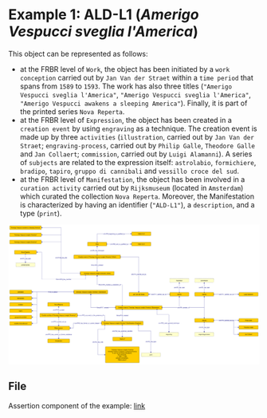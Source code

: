 # Example 1: ALD-L1 (*Amerigo Vespucci sveglia l'America*)
This object can be represented as follows:
* at the FRBR level of `Work`, the object has been initiated by a `work conception` carried out by `Jan Van der Straet` within a `time period` that spans from `1589` to `1593`. The work has also three titles (`"Amerigo Vespucci sveglia l'America"`, `"Amerigo Vespucci sveglia l'America"`, `"Amerigo Vespucci awakens a sleeping America"`). Finally, it is part of the printed series `Nova Reperta`.
* at the FRBR level of `Expression`, the object has been created in a `creation event` by using `engraving` as a technique. The creation event is made up by three `activities` (`illustration`, carried out by `Jan Van der Straet`; `engraving-process`, carried out by `Philip Galle`, `Theodore Galle` and `Jan Collaert`; `commission`, carried out by `Luigi Alamanni`). A series of `subjects` are related to the expression itself: `astrolabio`, `formichiere`, `bradipo`, `tapiro`, `gruppo di cannibali` and `vessillo croce del sud`.
* at the FRBR level of `Manifestation`, the object has been involved in a `curation activity` carried out by `Rijksmuseum` (located in `Amsterdam`) which curated the collection `Nova Reperta`. Moreover, the Manifestation is characterized by having an identifier (`"ALD-L1"`), a `description`, and a type (`print`).

![Simplified diagram of the scenario described.](./diagrams/example-01.png)

## File
Assertion component of the example: [link](Abox.ttl)
